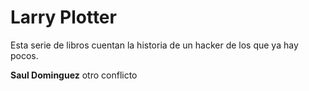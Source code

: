 # Larry Plotter

Esta serie de libros cuentan la historia de un hacker de los que ya hay pocos.

**Saul Dominguez** otro conflicto